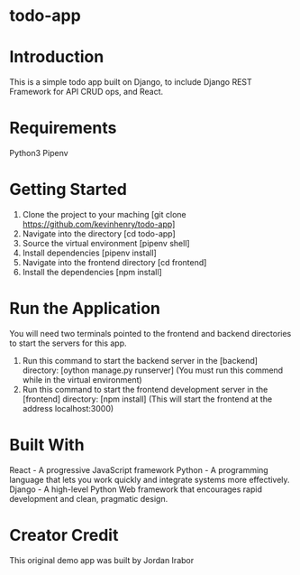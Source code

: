 # todo-app

# Introduction
This is a simple todo app built on Django, to include Django REST Framework for API CRUD ops, and React.

# Requirements
Python3
Pipenv

# Getting Started
1. Clone the project to your maching [git clone https://github.com/kevinhenry/todo-app]
2. Navigate into the directory [cd todo-app]
3. Source the virtual environment [pipenv shell]
4. Install dependencies [pipenv install]
5. Navigate into the frontend directory [cd frontend]
6. Install the dependencies [npm install]

# Run the Application
You will need two terminals pointed to the frontend and backend directories to start the servers for this app.
1. Run this command to start the backend server in the [backend] directory: [oython manage.py runserver] (You must run this commend while in the virtual environment)
2. Run this command to start the frontend development server in the [frontend] directory: [npm install] (This will start the frontend at the address localhost:3000)

# Built With
React - A progressive JavaScript framework
Python - A programming language that lets you work quickly and integrate systems more effectively.
Django - A high-level Python Web framework that encourages rapid development and clean, pragmatic design.

# Creator Credit
This original demo app was built by Jordan Irabor
